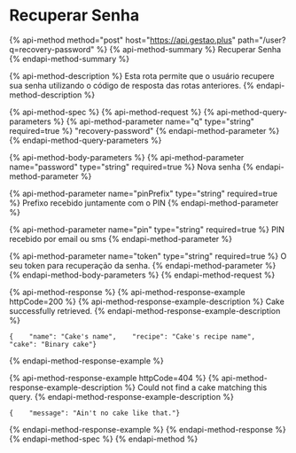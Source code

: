 # Recuperar Senha

{% api-method method="post" host="https://api.gestao.plus" path="/user?q=recovery-password" %}
{% api-method-summary %}
Recuperar Senha
{% endapi-method-summary %}

{% api-method-description %}
Esta rota permite que o usuário recupere sua senha utilizando o código de resposta das rotas anteriores.
{% endapi-method-description %}

{% api-method-spec %}
{% api-method-request %}
{% api-method-query-parameters %}
{% api-method-parameter name="q" type="string" required=true %}
"recovery-password"
{% endapi-method-parameter %}
{% endapi-method-query-parameters %}

{% api-method-body-parameters %}
{% api-method-parameter name="password" type="string" required=true %}
Nova senha
{% endapi-method-parameter %}

{% api-method-parameter name="pinPrefix" type="string" required=true %}
Prefixo recebido juntamente com o PIN
{% endapi-method-parameter %}

{% api-method-parameter name="pin" type="string" required=true %}
PIN recebido por email ou sms
{% endapi-method-parameter %}

{% api-method-parameter name="token" type="string" required=true %}
O seu token para recuperação da senha.
{% endapi-method-parameter %}
{% endapi-method-body-parameters %}
{% endapi-method-request %}

{% api-method-response %}
{% api-method-response-example httpCode=200 %}
{% api-method-response-example-description %}
Cake successfully retrieved.
{% endapi-method-response-example-description %}

```
{    "name": "Cake's name",    "recipe": "Cake's recipe name",    "cake": "Binary cake"}
```
{% endapi-method-response-example %}

{% api-method-response-example httpCode=404 %}
{% api-method-response-example-description %}
Could not find a cake matching this query.
{% endapi-method-response-example-description %}

```
{    "message": "Ain't no cake like that."}
```
{% endapi-method-response-example %}
{% endapi-method-response %}
{% endapi-method-spec %}
{% endapi-method %}



